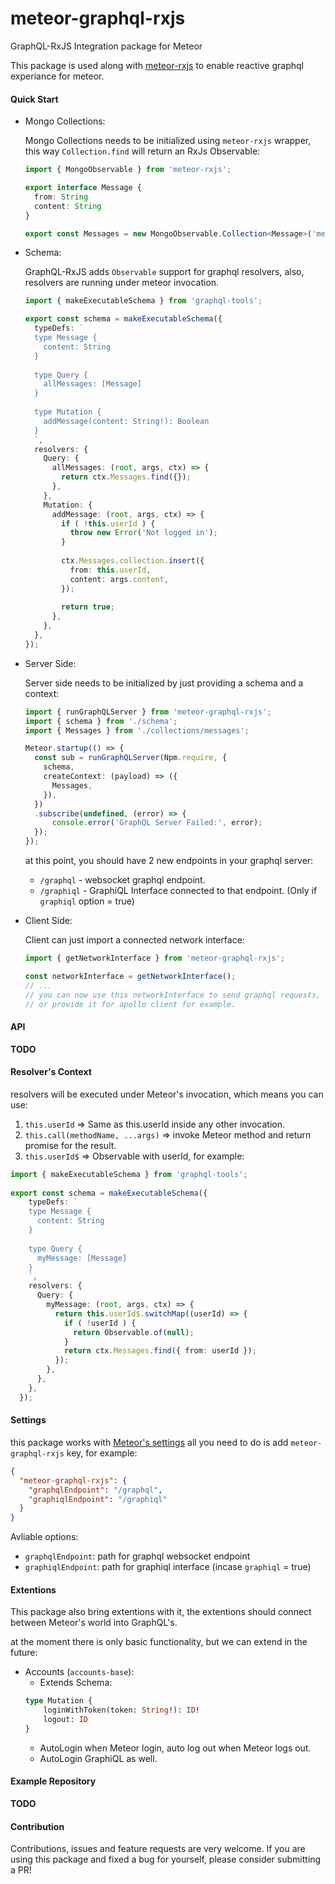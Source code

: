 meteor-graphql-rxjs
==
GraphQL-RxJS Integration package for Meteor

This package is used along with [meteor-rxjs](https://www.npmjs.com/package/meteor-rxjs) to enable reactive graphql
experiance for meteor.

#### Quick Start
  - Mongo Collections:

    Mongo Collections needs to be initialized using `meteor-rxjs` wrapper,
    this way `Collection.find` will return an RxJs Observable:
        
    ```typescript     
    import { MongoObservable } from 'meteor-rxjs';

    export interface Message {
      from: String
      content: String
    }

    export const Messages = new MongoObservable.Collection<Message>('messages');
    ```
  - Schema:
  
    GraphQL-RxJS adds `Observable` support for graphql resolvers,
    also, resolvers are running under meteor invocation.
    
    ```typescript
    import { makeExecutableSchema } from 'graphql-tools';
    
    export const schema = makeExecutableSchema({
      typeDefs: `
      type Message {
        content: String
      }
      
      type Query {
        allMessages: [Message]
      }
      
      type Mutation {
        addMessage(content: String!): Boolean
      }
      `,
      resolvers: {
        Query: {
          allMessages: (root, args, ctx) => {
          	return ctx.Messages.find({});
          },
        },
        Mutation: {
          addMessage: (root, args, ctx) => {
            if ( !this.userId ) {
              throw new Error('Not logged in');
            }
              
            ctx.Messages.collection.insert({
              from: this.userId,
              content: args.content,
            });
            
            return true;
          },
        },
      },
    });
    ```
        
  - Server Side:
      
    Server side needs to be initialized by just providing a schema and a context:
    
    ```typescript
    import { runGraphQLServer } from 'meteor-graphql-rxjs';
    import { schema } from './schema';
    import { Messages } from './collections/messages';

    Meteor.startup(() => {
      const sub = runGraphQLServer(Npm.require, {
        schema,
        createContext: (payload) => ({
          Messages,
        }),
      })
      .subscribe(undefined, (error) => {
          console.error('GraphQL Server Failed:', error);
      });
    });
    ```
    
    at this point, you should have 2 new endpoints in your graphql server:
      - `/graphql` - websocket graphql endpoint.
      - `/graphiql` - GraphiQL Interface connected to that endpoint. (Only if `graphiql` option = true)
  - Client Side:

	Client can just import a connected network interface:
    
    ```typescript
    import { getNetworkInterface } from 'meteor-graphql-rxjs';
    
    const networkInterface = getNetworkInterface();
    // ...
    // you can now use this networkInterface to send graphql requests,
    // or provide it for apollo client for example.
    ```

#### API
**TODO**

#### Resolver's Context
resolvers will be executed under Meteor's invocation, which means you can use:
  1. `this.userId` => Same as this.userId inside any other invocation.
  2. `this.call(methodName, ...args)` => invoke Meteor method and return promise for the result.
  3. `this.userId$` => Observable with userId, for example:
  
  ```typescript
  import { makeExecutableSchema } from 'graphql-tools';
    
  export const schema = makeExecutableSchema({
      typeDefs: `
      type Message {
        content: String
      }
      
      type Query {
        myMessage: [Message]
      }
      `,
      resolvers: {
        Query: {
          myMessage: (root, args, ctx) => {
            return this.userId$.switchMap((userId) => {
              if ( !userId ) {
                return Observable.of(null);
              }
              return ctx.Messages.find({ from: userId });
            });
          },
        },
      },
    });
  ```

#### Settings
this package works with [Meteor's settings](https://themeteorchef.com/tutorials/making-use-of-settings-json)
all you need to do is add `meteor-graphql-rxjs` key, for example:
```json
{
  "meteor-graphql-rxjs": {
  	"graphqlEndpoint": "/graphql",
  	"graphiqlEndpoint": "/graphiql"
  }
}
```

Avliable options:
  - `graphqlEndpoint`: path for graphql websocket endpoint
  - `graphiqlEndpoint`: path for graphiql interface (incase `graphiql` = true)

#### Extentions
This package also bring extentions with it,
the extentions should connect between Meteor's world into GraphQL's.

at the moment there is only basic functionality,
but we can extend in the future:
  - Accounts (`accounts-base`):
    - Extends Schema:
    ```graphql
    type Mutation {
        loginWithToken(token: String!): ID!
        logout: ID
    }
    ```
    - AutoLogin when Meteor login, auto log out when Meteor logs out.
    - AutoLogin GraphiQL as well.

#### Example Repository
**TODO**

#### Contribution
Contributions, issues and feature requests are very welcome. If you are using this package and fixed a bug for yourself, please consider submitting a PR!
